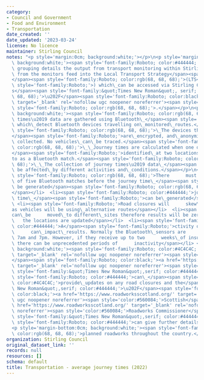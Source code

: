 ```yaml
---
category:
- Council and Government
- Food and Environment
- Transportation
date_created: ''
date_updated: '2023-03-24'
license: No licence
maintainer: Stirling Council
notes: "<p style='margin:0cm; background:white;'></p>\n<p style='margin-bottom:0cm;\
  \ background:white;'><span style='font-family:Roboto; color:#444444;'>This dataset\
  \ grouping details the output from transport monitoring within Stirling.\_Outputs\
  \ from the monitors feed into the Local Transport Strategy</span><span style='font-family:Roboto;'>\_\
  </span><span style='font-family:Roboto; color:rgb(68, 68, 68);'>(LTS</span><span\
  \ style='font-family:Roboto;'>) which\_can be accessed via Stirling Council\u2019\
  s</span><span style='font-family:&quot;Times New Roman&quot;, serif; color:rgb(68,\
  \ 68, 68);'>\u202F</span><span style='font-family:Roboto; color:black;'><a href='https://www.stirling.gov.uk/roads-transport-streets/environment-friendly-transport/local-transport-strategy-documents/'\
  \ target='_blank' rel='nofollow ugc noopener noreferrer'><span style='color:#560084;'>website</span></a></span><span\
  \ style='font-family:Roboto; color:rgb(68, 68, 68);'>.</span></p>\n<p style='margin-bottom:0cm;\
  \ background:white;'><span style='font-family:Roboto; color:rgb(68, 68, 68);'>Journey\
  \ times\u2019 data are gathered using Bluetooth\_</span><span style='font-family:Roboto;'>sensors\
  \ which\_detect Bluetooth devices travelling on\_monitored\_routes.</span><span\
  \ style='font-family:Roboto; color:rgb(68, 68, 68);'>\_The devices that are used\_\
  </span><span style='font-family:Roboto;'>are\_encrypted, and\_anonymise any data\
  \ collected. No vehicles\_can\_be traced.</span><span style='font-family:Roboto;\
  \ color:rgb(68, 68, 68);'>\_\_Journey times are calculated when one device is\_\
  </span><span style='font-family:Roboto;'>identified\_at two locations, this is referred\_\
  to as a Bluetooth match.</span><span style='font-family:Roboto; color:rgb(68, 68,\
  \ 68);'>\_\_The collection of journey times\u2019 data\_</span><span style='font-family:Roboto;'>can\
  \ be affected\_by different activities and\_conditions.</span></p>\n<ul><li><span\
  \ style='font-family:Roboto; color:rgb(68, 68, 68);'>There      must be a minimum\
  \ of five Bluetooth matches before the journey time\_</span><span style='font-family:Roboto;'>can\
  \ be generated</span><span style='font-family:Roboto; color:rgb(68, 68, 68);'>\_\
  </span></li>  <li><span style='font-family:Roboto; color:#444444;'>journey     \
  \ time\_</span><span style='font-family:Roboto;'>can be\_generated</span></li> \
  \ <li><span style='font-family:Roboto;'>Road closures will      skew\_outputs\_\
  as vehicles will be using\_alternative routes</span></li>  <li><span style='font-family:Roboto;'>Sensors\_\
  can\_be      moved\_to different\_sites therefore results will be zero until   \
  \   the locations are updated</span></li>  <li><span style='font-family:Roboto;\
  \ color:#444444;'>A</span><span style='font-family:Roboto;'>ctivity of the sensors\
  \      can\_impact\_results. Normally the Bluetooth\_sensors are      active between\
  \ 7am and 7pm. However, if they receive up to two      weeks\_of insufficient sunlight\
  \ there can be unprecedented periods of      inactivity</span></li> </ul>\n<p style='margin-bottom:0cm;\
  \ background:white;'><span style='font-family:Roboto; color:#4C4C4C;'><a href='https://trafficscotland.org/'\
  \ target='_blank' rel='nofollow ugc noopener noreferrer'><span style='color:#560084;'>Traffic</span></a>\_\
  </span><span style='font-family:Roboto; color:black;'><a href='https://trafficscotland.org/'\
  \ target='_blank' rel='nofollow ugc noopener noreferrer'><span style='color:#560084;'>Scotland</span></a></span><span\
  \ style='font-family:&quot;Times New Roman&quot;,serif; color:#444444;'>\u202F</span><span\
  \ style='font-family:Roboto; color:#444444;'>can\_</span><span style='font-family:Roboto;\
  \ color:#4C4C4C;'>provide\_updates on any road closures and the</span><span style='font-family:&quot;Times\
  \ New Roman&quot;,serif; color:#444444;'>\u202F</span><span style='font-family:Roboto;\
  \ color:black;'><a href='https://www.roadworksscotland.org/' target='_blank' rel='nofollow\
  \ ugc noopener noreferrer'><span style='color:#560084;'>Scottish</span></a>\_<a\
  \ href='https://www.roadworksscotland.org/' target='_blank' rel='nofollow ugc noopener\
  \ noreferrer'><span style='color:#560084;'>Roadworks Commissioner</span></a></span><span\
  \ style='font-family:&quot;Times New Roman&quot;,serif; color:#444444;'>\u202F</span><span\
  \ style='font-family:Roboto; color:#444444;'>can give further details on any</span></p>\n\
  <p style='margin-bottom:0cm; background:white;'><span style='font-family:Roboto;\
  \ color:rgb(68, 68, 68);'>planned roadworks throughout the country.</span></p>"
organization: Stirling Council
original_dataset_link: ''
records: null
resources: []
schema: default
title: Transportation - average journey times (2022)
---
```

